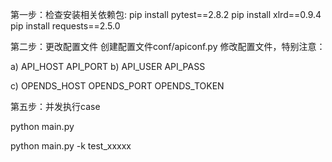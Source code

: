 第一步：检查安装相关依赖包:
pip install pytest==2.8.2
pip install xlrd==0.9.4
pip install requests==2.5.0

第二步：更改配置文件
创建配置文件conf/apiconf.py
修改配置文件，特别注意：

a) API_HOST
   API_PORT
b) API_USER
   API_PASS

c) OPENDS_HOST
   OPENDS_PORT
   OPENDS_TOKEN

第五步：并发执行case

python main.py

python main.py -k test_xxxxx
